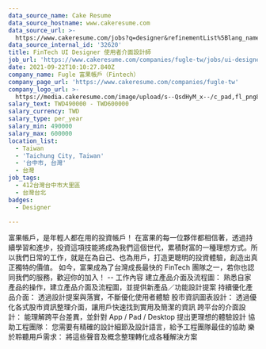 ```yaml
---
data_source_name: Cake Resume
data_source_hostname: www.cakeresume.com
data_source_url: >-
  https://www.cakeresume.com/jobs?q=designer&refinementList%5Blang_name%5D%5B0%5D=English&refinementList%5Bsalary_type%5D=per_year
data_source_internal_id: '32620'
title: FinTech UI Designer 使用者介面設計師
job_url: 'https://www.cakeresume.com/companies/fugle-tw/jobs/ui-designer-72e2b1'
date: 2021-09-22T10:10:27.840Z
company_name: Fugle 富果帳戶（Fintech）
company_page_url: 'https://www.cakeresume.com/companies/fugle-tw'
company_logo_url: >-
  https://media.cakeresume.com/image/upload/s--QsdHyM_x--/c_pad,fl_png8,h_200,w_200/v1591685486/qfcmgjfgjtookn41toz5.png
salary_text: TWD490000 - TWD600000
salary_currency: TWD
salary_type: per_year
salary_min: 490000
salary_max: 600000
location_list:
  - Taiwan
  - 'Taichung City, Taiwan'
  - '台中市, 台灣'
  - 台灣
job_tags:
  - 412台灣台中市大里區
  - 台灣台北
badges:
  - Designer

---
```


富果帳戶，是年輕人都在用的投資帳戶！ 在富果的每一位夥伴都相信著，透過持續學習和進步，投資這項技能將成為我們這個世代，累積財富的一種理想方式。所以我們日常的工作，就是在為自己、也為用戶，打造更聰明的投資體驗，創造出真正獨特的價值。 如今，富果成為了台灣成長最快的 FinTech 團隊之一，若你也認同我們的服務，歡迎你的加入！ -- 工作內容 建立產品介面及流程圖： 熟悉自家產品的操作，建立產品介面及流程圖，並提供新產品／功能設計提案 持續優化產品介面： 透過設計提案與落實，不斷優化使用者體驗 股市資訊圖表設計： 透過優化各式股市資訊整理介面，讓用戶快速找到實用及簡潔的資訊 跨平台的介面設計： 能理解跨平台差異，並針對 App / Pad / Desktop 提出更理想的體驗設計 協助工程團隊： 您需要有精確的設計細節及設計語言，給予工程團隊最佳的協助 樂於聆聽用戶需求： 將這些聲音及概念整理轉化成各種解決方案